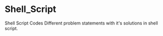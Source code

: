 # Shell_Script
Shell Script Codes
Different problem statements with it's solutions in shell script.

